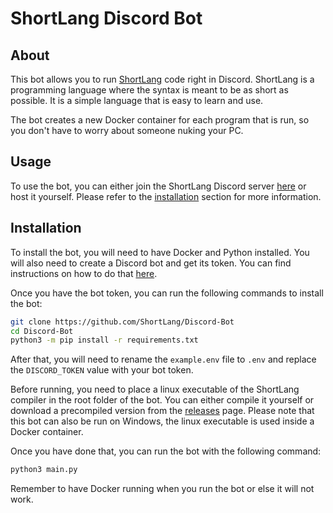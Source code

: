# ShortLang Discord Bot
## About
This bot allows you to run [ShortLang](https://github.com/ShortLang/ShortLang) code right in Discord.
ShortLang is a programming language where the syntax is meant to be as short as possible.
It is a simple language that is easy to learn and use.

The bot creates a new Docker container for each program that is run,
so you don't have to worry about someone nuking your PC.

## Usage
To use the bot, you can either join the ShortLang Discord server [here](https://discord.gg/WsYJBFB6B3) or host it yourself.
Please refer to the [installation](#installation) section for more information.

## Installation
To install the bot, you will need to have Docker and Python installed.
You will also need to create a Discord bot and get its token.
You can find instructions on how to do that [here](https://discordpy.readthedocs.io/en/latest/discord.html).

Once you have the bot token, you can run the following commands to install the bot:
```bash
git clone https://github.com/ShortLang/Discord-Bot
cd Discord-Bot
python3 -m pip install -r requirements.txt
```

After that,
you will need to rename the `example.env` file to `.env` and replace the `DISCORD_TOKEN` value with your bot token.

Before running, you need to place a linux executable of the ShortLang compiler in the root folder of the bot.
You can either compile it yourself
or download a precompiled version from the [releases](https://github.com/ShortLang/ShortLang/releases) page.
Please note that this bot can also be run on Windows, the linux executable is used inside a Docker container.

Once you have done that, you can run the bot with the following command:
```bash
python3 main.py
```

Remember to have Docker running when you run the bot or else it will not work.

